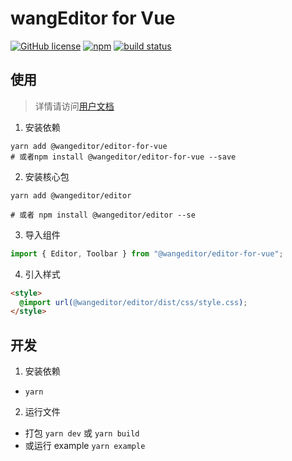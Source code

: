 # wangEditor for Vue
[![GitHub license](https://img.shields.io/badge/license-MIT-blue.svg)](https://github.com/facebook/react/blob/main/LICENSE) [![npm](https://img.shields.io/npm/v/@wangeditor/editor-for-vue.svg)](https://www.npmjs.com/package/@wangeditor/editor-for-vue/v/next) [![build status](https://github.com/vuejs/vue-next/actions/workflows/ci.yml/badge.svg?branch=master)](https://github.com/wangeditor-team/wangEditor-for-vue/actions)

## 使用

> 详情请访问[用户文档](https://www.wangeditor.com/v5/guide/for-frame.html#vue2)

1. 安装依赖

```shell
yarn add @wangeditor/editor-for-vue
# 或者npm install @wangeditor/editor-for-vue --save
```

2. 安装核心包

```shell
yarn add @wangeditor/editor

# 或者 npm install @wangeditor/editor --se
```

3. 导入组件

```ts
import { Editor, Toolbar } from "@wangeditor/editor-for-vue";
```

4. 引入样式

```html
<style>
  @import url(@wangeditor/editor/dist/css/style.css);
</style>
```

## 开发

1. 安装依赖
  - `yarn`

2. 运行文件
  - 打包 `yarn dev` 或 `yarn build`
  - 或运行 example `yarn example`

